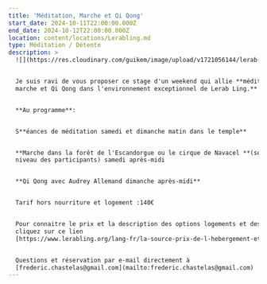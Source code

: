 ```yaml
---
title: 'Méditation, Marche et Qi Qong'
start_date: 2024-10-11T22:00:00.000Z
end_date: 2024-10-12T22:00:00.000Z
location: content/locations/Lerabling.md
type: Méditation / Détente
description: >
  ![](https://res.cloudinary.com/guikem/image/upload/v1721056144/lerab-ling-2_z3eebr.jpg)


  Je suis ravi de vous proposer ce stage d'un weekend qui allie **méditation,
  marche et Qi Qong dans l'environnement exceptionnel de Lerab Ling.**


  **Au programme**:


  S**éances de méditation samedi et dimanche matin dans le temple**


  **Marche dans la forêt de l'Escandorgue ou le cirque de Navacel **(selon
  niveau des participants) samedi après-midi


  **Qi Qong avec Audrey Allemand dimanche après-midi**


  Tarif hors nourriture et logement :140€  


  Pour connaitre le prix et la description des options logements et des repas,
  cliquez sur ce lien
  [https://www.lerabling.org/lang-fr/la-source-prix-de-l-hebergement-et-des-repas](https://www.lerabling.org/lang-fr/la-source-prix-de-l-hebergement-et-des-repas)


  Questions et réservation par e-mail directement à
  [frederic.chastelas@gmail.com](mailto:frederic.chastelas@gmail.com)
---
```


